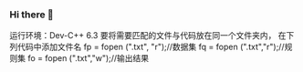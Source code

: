 ### Hi there 👋
运行环境：Dev-C++ 6.3
要将需要匹配的文件与代码放在同一个文件夹内，
在下列代码中添加文件名
	    fp = fopen (".txt", "r");//数据集
	    fq = fopen (".txt","r");//规则集
	    fo = fopen (".txt","w");//输出结果
